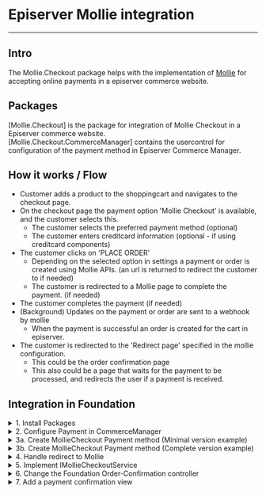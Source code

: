 # Episerver Mollie integration
<hr/>

## Intro

The Mollie.Checkout package helps with the implementation of [Mollie](https://www.mollie.com/) for accepting online payments in a episerver commerce website. 

## Packages

[Mollie.Checkout] is the package for integration of Mollie Checkout in a Episerver commerce website.  
[Mollie.Checkout.CommerceManager] contains the usercontrol for configuration of the payment method in Episerver Commerce Manager.


## How it works / Flow

- Customer adds a product to the shoppingcart and navigates to the checkout page.
- On the checkout page the payment option 'Mollie Checkout' is available, and the customer selects this.
    - The customer selects the preferred payment method (optional)
    - The customer enters creditcard information (optional - if using creditcard components)
- The customer clicks on 'PLACE ORDER'
    - Depending on the selected option in settings a payment or order is created using Mollie APIs.
        (an url is returned to redirect the customer to if needed)
    - The customer is redirected to a Mollie page to complete the payment. (if needed)
- The customer completes the payment (if needed)
- (Background) Updates on the payment or order are sent to a webhook by mollie
    - When the payment is successful an order is created for the cart in episerver.
- The customer is redirected to the 'Redirect page' specified in the mollie configuration.
    - This could be the order confirmation page
    - This also could be a page that waits for the payment to be processed, and redirects the user if a payment is received.


## Integration in Foundation 

<details><summary>1. Install Packages</summary>
<p>

Install package [Mollie.Checkout] in the __Foundation__ project and the __Foundation.CommerceManager__ project  
Install package [Mollie.Checkout.CommerceManager] in the __Foundation.CommerceManager__ project

</p>
</details>

<details><summary>2. Configure Payment in CommerceManager</summary>
<p>

When starting the website for the first time after installing the package the Mollie Checkout payment method should be added to the system for all markets and languages. To complete the configuration of the payment method in Episerver CommerceManager go to Administration >> Order System >> Payments >> _language_  

Select the Payment method named 'Mollie Checkout'

Verify/Fill the following fields:
#### On the Overview tab:_
- Name 
- System Keyword: Type __MollieCheckout__ 
- Language
- Class Name: Select __Mollie.Checkout.MollieCheckoutGateway__
- Payment class: Select __Mediachase.Commerce.Orders.OtherPayment__
- IsActive: Select __Yes__
#### On the Markets tab:
- Select markets to enable this paymentmethod for.
#### On the Parameters tab: 
- Api Key
- Profile ID (Required when using Creditcard components)
- Redirect URL 

</p>
</details>

<details><summary>3a. Create MollieCheckout Payment method (Minimal version example)</summary>
<p>

In this 'Minimal version' __Mollie Checkout__ is selectable as payment option the checkout page. When this option is selected, the customer is redirected to a series of Mollie hosted pages to select the payment method (ideal, creditcard, etc) and complete the payment on placing the order.


In __Foundation\\Features\\Checkout\\Payments__ Add a new Class __MollieCheckoutPaymentOption.cs__

```csharp
    public class MollieCheckoutPaymentOption : PaymentOptionBase
    {
        public override string SystemKeyword => "MollieCheckout";

        protected readonly LanguageService _languageService;

        public MollieCheckoutPaymentOption()
            : this(LocalizationService.Current, 
                ServiceLocator.Current.GetInstance<IOrderGroupFactory>(), 
                ServiceLocator.Current.GetInstance<ICurrentMarket>(), 
                ServiceLocator.Current.GetInstance<LanguageService>(), 
                ServiceLocator.Current.GetInstance<IPaymentService>())
        { }

        public MollieCheckoutPaymentOption(
            LocalizationService localizationService,
            IOrderGroupFactory orderGroupFactory,
            ICurrentMarket currentMarket,
            LanguageService languageService,
            IPaymentService paymentService)
        : base(localizationService, orderGroupFactory, currentMarket, languageService, paymentService)
        {
            _languageService = languageService;
        }

        public override bool ValidateData() => true;

        public override IPayment CreatePayment(decimal amount, IOrderGroup orderGroup)
        {
            var languageId = _languageService.GetCurrentLanguage().Name;

            var payment = orderGroup.CreatePayment(OrderGroupFactory);

            payment.PaymentType = PaymentType.Other;
            payment.PaymentMethodId = PaymentMethodId;
            payment.PaymentMethodName = SystemKeyword;
            payment.Amount = amount;
            payment.Status = PaymentStatus.Pending.ToString();
            payment.TransactionType = TransactionType.Sale.ToString();

            payment.Properties.Add(Mollie.Checkout.Constants.OtherPaymentFields.LanguageId, languageId);

            return payment;
        }
    }
``` 

In __Foundation\\Features\\Checkout__ Add a new view ___MollieCheckoutPaymentMethod.cshtml__

```html

@model  Foundation.Features.Checkout.Payments.MollieCheckoutPaymentOption

@Html.HiddenFor(model => model.PaymentMethodId)

<br />
<div class="row">
    <div class="col-12">
        <div class="alert alert-info square-box">
            Mollie Payment method
        </div>
    </div>
</div>

```

In __Foundation\\Infrastructure\\InitializeSite.cs__ add

```csharp
   _services.AddTransient<IPaymentMethod, MollieCheckoutPaymentOption>();
```

</p>
</details>

<details><summary>3b. Create MollieCheckout Payment method (Complete version example)</summary>
<p>

In this 'Complete version' __Mollie Checkout__ is selectable as payment option the checkout page. When this option is selected, the customer can see the available Mollie Payment methods and select one on the checkout page. If creditcard components is used, also creditcard information can be entered before completing the order.


In __Foundation\\Features\\Checkout\\Payments__ Add a new Class __MollieCheckoutPaymentOption.cs__

```csharp
    public class MollieCheckoutPaymentOption : PaymentOptionBase
    {
        public override string SystemKeyword => "MollieCheckout";

        protected readonly LanguageService _languageService;
        protected readonly ICheckoutConfigurationLoader _checkoutConfigurationLoader;
        private readonly IPaymentMethodsService _paymentMethodsService;
        private readonly ICartService _cartService;
        private readonly ICurrentMarket _currentMarket;

        private string _subPaymentMethodId;
        
        public MollieCheckoutPaymentOption()
            : this(LocalizationService.Current,
                ServiceLocator.Current.GetInstance<IOrderGroupFactory>(),
                ServiceLocator.Current.GetInstance<ICurrentMarket>(),
                ServiceLocator.Current.GetInstance<LanguageService>(),
                ServiceLocator.Current.GetInstance<IPaymentService>(),
                ServiceLocator.Current.GetInstance<ICheckoutConfigurationLoader>(),
                ServiceLocator.Current.GetInstance<IPaymentMethodsService>(),
                ServiceLocator.Current.GetInstance<ICartService>())
        { }

        public MollieCheckoutPaymentOption(
            LocalizationService localizationService,
            IOrderGroupFactory orderGroupFactory,
            ICurrentMarket currentMarket,
            LanguageService languageService,
            IPaymentService paymentService,
            ICheckoutConfigurationLoader checkoutConfigurationLoader,
            IPaymentMethodsService paymentMethodsService,
            ICartService cartService)
            : base(localizationService, orderGroupFactory, currentMarket, languageService, paymentService)
        {
            _languageService = languageService;
            _checkoutConfigurationLoader = checkoutConfigurationLoader;
            _paymentMethodsService = paymentMethodsService;
            _cartService = cartService;
            _currentMarket = currentMarket;

            InitValues();
        }

        public IEnumerable<PaymentMethod> SubPaymentMethods { get; private set; }
        public CheckoutConfiguration Configuration { get; private set; }


        public void InitValues()
        {
            var languageId = _languageService.GetCurrentLanguage().Name;

            Configuration = _checkoutConfigurationLoader.GetConfiguration(languageId);

            var cart = _cartService.LoadCart(_cartService.DefaultCartName, false)?.Cart;

            if (cart != null)
            {
                var countryCode = GetCountryCode(cart);

                SubPaymentMethods = AsyncHelper.RunSync(() =>
                    _paymentMethodsService.LoadMethods(
                        cart.MarketId.Value,
                        languageId, 
                        cart.GetTotal(), 
                        countryCode));
            }
            else
            {
                SubPaymentMethods = AsyncHelper.RunSync(() =>
                    _paymentMethodsService.LoadMethods(
                        languageId));
            }
        }


        private string GetCountryCode(ICart cart)
        {
            if (cart.GetFirstForm().Payments.Any(p =>
                p.BillingAddress != null && !string.IsNullOrWhiteSpace(p.BillingAddress.CountryCode)))
            {
                return cart.GetFirstForm().Payments
                    .First(p => p.BillingAddress != null && !string.IsNullOrWhiteSpace(p.BillingAddress.CountryCode))
                    .BillingAddress.CountryCode;
            }

            if (cart.GetFirstForm().Shipments.Any(s =>
                s.ShippingAddress != null && !string.IsNullOrWhiteSpace(s.ShippingAddress.CountryCode)))
            {
                return cart.GetFirstForm().Shipments
                    .First(s => s.ShippingAddress != null && !string.IsNullOrWhiteSpace(s.ShippingAddress.CountryCode))
                    .ShippingAddress.CountryCode;
            }

            return _currentMarket.GetCurrentMarket().Countries.FirstOrDefault();
        }

        public override bool ValidateData() => true;

        public override IPayment CreatePayment(decimal amount, IOrderGroup orderGroup)
        {
            var languageId = _languageService.GetCurrentLanguage().Name;

            var payment = orderGroup.CreatePayment(OrderGroupFactory);

            payment.PaymentType = PaymentType.Other;
            payment.PaymentMethodId = PaymentMethodId;
            payment.PaymentMethodName = SystemKeyword;
            payment.Amount = amount;
            payment.Status = PaymentStatus.Pending.ToString();
            payment.TransactionType = TransactionType.Sale.ToString();

            payment.Properties.Add(Mollie.Checkout.Constants.OtherPaymentFields.LanguageId, languageId);
            
            if (!string.IsNullOrWhiteSpace(SubPaymentMethod))
            {
                payment.Properties.Add(Mollie.Checkout.Constants.OtherPaymentFields.MolliePaymentMethod, SubPaymentMethod);

                if (SubPaymentMethod.Equals(Mollie.Checkout.Constants.MollieOrder.PaymentMethodIdeal,   StringComparison.InvariantCultureIgnoreCase) && !string.IsNullOrWhiteSpace(ActiveIssuer))
                {
                    payment.Properties.Add(Mollie.Checkout.Constants.OtherPaymentFields.MollieIssuer, ActiveIssuer);
                }

                if (SubPaymentMethod.Equals(Mollie.Checkout.Constants.MollieOrder.PaymentMethodCreditCard, StringComparison.InvariantCultureIgnoreCase) && !string.IsNullOrWhiteSpace(CreditCardComponentToken))
                {
                    payment.Properties.Add(Mollie.Checkout.Constants.OtherPaymentFields.MollieToken, CreditCardComponentToken);
                }
            }

            return payment;
        }

        public string SubPaymentMethod 
        {
            get 
            {
                if (string.IsNullOrWhiteSpace(_subPaymentMethodId))
                {
                    var cartPayment = _cartService.LoadCart(_cartService.DefaultCartName, false)?.Cart?.GetFirstForm()?.Payments
                        .FirstOrDefault(p => p.PaymentMethodId == PaymentMethodId);

                    _subPaymentMethodId = cartPayment?.Properties[Mollie.Checkout.Constants.OtherPaymentFields.MolliePaymentMethod] as string;
                }
                return _subPaymentMethodId;
            }
            set => _subPaymentMethodId = value;
        }

        public string CreditCardComponentToken { get; set; }

        public string ActiveIssuer { get; set; }

        public string MollieDescription
        {
            get
            {
                if (!string.IsNullOrWhiteSpace(SubPaymentMethod))
                {
                    return base.Description + " " + SubPaymentMethods.FirstOrDefault(x => x.Id.Equals(SubPaymentMethod,
                        StringComparison.InvariantCultureIgnoreCase))?.Description;
                }

                return base.Description;
            }
        }


        public string Locale => LanguageUtils.GetLocale(_languageService.GetCurrentLanguage().Name);
    }
``` 

In __Foundation\\Features\\Checkout__ Add a new view ___MollieCheckoutPaymentMethod.cshtml__

```html

@using Foundation.Features.Checkout.Payments

@model MollieCheckoutPaymentOption

<link href="~/Assets/css/mollie.checkout.css" rel="stylesheet" type="text/css" />

<div class="row">
    <div class="col-md-12 checkout-mollie">
        <div id="accordion" class="accordion molliePaymentMethods" style="padding: 20px;">

            @Html.HiddenFor(model => model.PaymentMethodId)

            @{
                var activeSubPaymentMethod = true;
            }

            @foreach (var method in Model.SubPaymentMethods)
            {
                if (!string.IsNullOrWhiteSpace(Model.SubPaymentMethod))
                {
                    activeSubPaymentMethod = method.Id.Equals(Model.SubPaymentMethod, StringComparison.InvariantCultureIgnoreCase);
                }

                <div class="card">
                    <div class="card-header" id="head-@method.Id">
                        <label class="checkbox">
                            <input type="radio" name="subPaymentMethod" value="@method.Id" @(activeSubPaymentMethod ? "checked" : string.Empty)
                                   data-toggle="collapse" data-target="#collapse-@method.Id" aria-expanded="true" aria-controls="collapse-@method.Id" />
                            <img src="@method.ImageSize1X" alt="@method.Description" />
                            @method.Description
                            <span class="checkmark"></span>
                        </label>
                    </div>
                </div>

                <div id="collapse-@method.Id" class="collapse @(activeSubPaymentMethod ? "show" : string.Empty)" aria-labelledby="head-@method.Id" data-parent="#accordion">

                    @if (method.Issuers != null)
                    {
                        <div class="card-body">
                            @RenderIssuersList(method.Issuers)
                        </div>
                    }

                    @if (method.Id.Equals("creditcard", StringComparison.InvariantCultureIgnoreCase) && Model.Configuration.UseCreditcardComponents)
                    {
                        <div class="card-body">
                            @RenderCreditCardComponents()
                        </div>
                    }

                </div>

                activeSubPaymentMethod = false;
            }
        </div>
    </div>
</div>


@helper RenderIssuersList(IEnumerable<Mollie.Api.Models.Issuer.IssuerResponse> issuers)
{
    var first = true;
    <ul id="issuersList" style="list-style: none;">
        @foreach (var issuer in issuers)
        {
            <li>
                <label class="checkbox">
                    @if (first)
                    {
                        @Html.RadioButtonFor(m => m.ActiveIssuer, issuer.Id, new { id = issuer.Id, @checked = "checked" })
                    }
                    else
                    {
                        @Html.RadioButtonFor(m => m.ActiveIssuer, issuer.Id, new { id = issuer.Id })
                    }
                    <img src="@issuer.Image.Size1x" alt="@issuer.Name" />
                    @issuer.Name
                    <span class="checkmark"></span>
                </label>
            </li>
            first = false;
        }
    </ul>
}


@helper RenderCreditCardComponents()
{
    @Html.HiddenFor(model => model.CreditCardComponentToken)

    <div class="wrapper">
        <div class="form-fields">
            <div class="form-group form-group--card-holder">
                <label class="label" for="card-holder">Card holder</label>
                <div id="card-holder"></div>
                <div id="card-holder-error" class="field-error" role="alert"></div>
                <input type="checkbox" id="card-holder-valid" style="display: none;" />
            </div>
            <div class="form-group form-group--card-number">
                <label class="label" for="card-number">Card number</label>
                <div id="card-number"></div>
                <div id="card-number-error" class="field-error" role="alert"></div>
                <input type="checkbox" id="card-number-valid" style="display: none;" />
            </div>
            <div class="form-group form-group--expiry-date">
                <label class="label" for="expiry-date">Expiry date</label>
                <div id="expiry-date"></div>
                <div id="expiry-date-error" class="field-error" role="alert"></div>
                <input type="checkbox" id="expiry-date-valid" style="display: none;" />
            </div>
            <div class="form-group form-group--verification-code">
                <label class="label" for="verification-code">Verification code</label>
                <div id="verification-code"></div>
                <div id="verification-code-error" class="field-error" role="alert"></div>
                <input type="checkbox" id="verification-code-valid" style="display: none;" />
            </div>
        </div>

        <div id="form-error" class="form-error" role="alert"></div>
    </div>
}

@if (Model.Configuration.UseCreditcardComponents)
{
    <script type="text/javascript">
        var mollieData = mollieData || {};

        mollieData.ProfileId = '@Model.Configuration.ProfileId';
        mollieData.Locale = '@Model.Locale';
        mollieData.Test = Boolean('@Model.Configuration.Environment.Equals("test", StringComparison.InvariantCultureIgnoreCase)');

    </script>

}



```

In __Foundation\\Assets\\js__ Add a new File __mollie.checkout.js__

```javascript

function MollieCheckout(profileId, locale, testmode) {

    this.mollie = Mollie(profileId, { locale: locale, testmode: testmode });

    this.initComponents = function () {
        var cardNumber = this.mollie.createComponent('cardNumber');
        cardNumber.mount('#card-number');

        var cardHolder = this.mollie.createComponent('cardHolder');
        cardHolder.mount('#card-holder');

        var expiryDate = this.mollie.createComponent('expiryDate');
        expiryDate.mount('#expiry-date');

        var verificationCode = this.mollie.createComponent('verificationCode');
        verificationCode.mount('#verification-code');

        var tokenField = document.querySelector('#CreditCardComponentToken');

        var cardNumberValid = document.querySelector('#card-number-valid');
        var cardNumberError = document.querySelector('#card-number-error');
        cardNumber.addEventListener('change', async event => {
            if (event.error && event.touched) {
                cardNumberError.textContent = event.error;
                cardNumberValid.checked = false;
                tokenField.value = '';
                return;
            } else if (event.touched && !event.error) {
                cardNumberError.textContent = '';
                cardNumberValid.checked = true;
                await this.tryGetToken();
            }
        });


        var cardHolderValid = document.querySelector('#card-holder-valid');
        var cardHolderError = document.querySelector('#card-holder-error');
        cardHolder.addEventListener('change', async event => {
            if (event.error && event.touched) {
                cardHolderError.textContent = event.error;
                cardHolderValid.checked = false;
                tokenField.value = '';
                return;
            } else if (event.touched && !event.error) {
                cardHolderError.textContent = '';
                cardHolderValid.checked = true;
                await this.tryGetToken();
            }
        });

        var expiryDateValid = document.querySelector('#expiry-date-valid');
        var expiryDateError = document.querySelector('#expiry-date-error');
        expiryDate.addEventListener('change', async event => {
            if (event.error && event.touched) {
                expiryDateError.textContent = event.error;
                expiryDateValid.checked = false;
                tokenField.value = '';
                return;
            } else if (event.touched && !event.error) {
                expiryDateError.textContent = '';
                expiryDateValid.checked = true;
                await this.tryGetToken();
            }
        });

        var verificationCodeValid = document.querySelector('#verification-code-valid');
        var verificationCodeError = document.querySelector('#verification-code-error');
        verificationCode.addEventListener('change', async event => {
            if (event.error && event.touched) {
                verificationCodeError.textContent = event.error;
                verificationCodeValid.checked = false;
                tokenField.value = '';
                return;
            } else if (event.touched && !event.error) {
                verificationCodeError.textContent = '';
                verificationCodeValid.checked = true;
                await this.tryGetToken();
            }
        });
    }


    this.tryGetToken = async function () {
        var a = document.querySelector('#card-holder-valid');
        var b = document.querySelector('#card-number-valid');
        var c = document.querySelector('#expiry-date-valid');
        var d = document.querySelector('#verification-code-valid');

        if (a.checked === false || b.checked === false || c.checked === false || d.checked === false) {
            return;
        }

        const { token, error } = await this.mollie.createToken();

        if (error) {
            alert(error.message);
            // Something wrong happened while creating the token. Handle this situation gracefully.
            return;
        }

        if (token) {
            var tokenField = document.querySelector('#CreditCardComponentToken');
            tokenField.value = token;
        }
    }
}

```


In __Foundation\\Infrastructure\\InitializeSite.cs__ add

```csharp
   _services.AddTransient<IPaymentMethod, MollieCheckoutPaymentOption>();
```

In __Foundation\\Features\\Shared\\Views\\_Layout.cshtml__ add (directly below main.min.js file ref)

```html
<script src="~/Assets/js/main.min.js"></script>

<script src="https://js.mollie.com/v1/mollie.js"></script>
<script src="~/Assets/js/mollie.checkout.js"></script>
<script type="text/javascript">

    if (mollieData !== undefined && mollieData !== null) {
        var mc = new MollieCheckout(mollieData.ProfileId, mollieData.Locale, mollieData.Test);
        mc.initComponents();
    }

</script>

```

</p>
</details>


<details><summary>4. Handle redirect to Mollie</summary>
<p>

After the processing of the pauments by Episerver, the mollie checkout payment will return a PaymentProcessingResult with IsSuccessful = true en een RedirectUrl.
In Foundation the user needs to be redirected to this Redirect url (url to the Mollie checkout page )

See the [CheckoutService.cs](https://dev.azure.com/arlanet/Mollie/_git/Mollie?path=%2FFoundation%2FFeatures%2FCheckout%2FServices%2FCheckoutService.cs) for an example of this on line 208

```csharp

    // Do we need a redirect to payment provider
    if (processPayments.Any(x => x.IsSuccessful && !string.IsNullOrWhiteSpace(x.RedirectUrl)))
    {
        var payment = processPayments.First(x => x.IsSuccessful && !string.IsNullOrWhiteSpace(x.RedirectUrl));
        HttpContext.Current.Response.Redirect(payment.RedirectUrl, true);
        return null;
    }

```

</p>
</details>


<details><summary>5. Implement IMollieCheckoutService</summary>
<p>

When a payment status update (paid, cancelled, etc..) is received from Mollie this service is called. 
Implement logic here to convert the cart to an order when the payment was successful.

See a sample implementation here:

```csharp

    [ServiceConfiguration(typeof(IMollieCheckoutService))]
    public class MollieCheckoutService : IMollieCheckoutService
    {
        private readonly IOrderGroupCalculator _orderGroupCalculator;
        private readonly IOrderRepository _orderRepository;

        public MollieCheckoutService(IOrderGroupCalculator orderGroupCalculator, IOrderRepository orderRepository)
        {
            _orderGroupCalculator = orderGroupCalculator;
            _orderRepository = orderRepository;
        }

        public void HandlePaymentSuccess(IOrderGroup orderGroup, IPayment payment)
        {
            var cart = orderGroup as ICart;

            if (cart != null)
            {
                var processedPayments = orderGroup.GetFirstForm().Payments
                    .Where(x => x.Status.Equals(PaymentStatus.Processed.ToString()));

                var totalProcessedAmount = processedPayments.Sum(x => x.Amount);

                // If the Cart is completely paid
                if (totalProcessedAmount == orderGroup.GetTotal(_orderGroupCalculator).Amount)
                {
                    // Create order
                    var orderReference = (cart.Properties["IsUsePaymentPlan"] != null &&
                        cart.Properties["IsUsePaymentPlan"].Equals(true)) ?
                            SaveAsPaymentPlan(cart) :
                            _orderRepository.SaveAsPurchaseOrder(cart);

                    var purchaseOrder = _orderRepository.Load<IPurchaseOrder>(orderReference.OrderGroupId);

                    purchaseOrder.Properties[MollieOrder.MollieOrderId] = cart.Properties[MollieOrder.MollieOrderId];
                    purchaseOrder.Properties[MollieOrder.LanguageId] = payment.Properties[OtherPaymentFields.LanguageId];

                    _orderRepository.Save(purchaseOrder);

                    // Delete cart
                    _orderRepository.Delete(cart.OrderLink);

                    cart.AdjustInventoryOrRemoveLineItems((item, validationIssue) => { });
                }
            }
        }

        public void HandleOrderStatusUpdate(
            ICart cart, 
            string mollieStatus, 
            string mollieOrderId)
        {
            if(cart == null)
            {
                throw new ArgumentNullException(nameof(cart));
            }

            if(string.IsNullOrEmpty(mollieStatus))
            {
                throw new ArgumentException(nameof(mollieStatus));
            }

            if (string.IsNullOrEmpty(mollieOrderId))
            {
                throw new ArgumentException(nameof(mollieOrderId));
            }

            switch (mollieStatus)
            {
                case MollieOrderStatus.Created:
                case MollieOrderStatus.Pending:
                case MollieOrderStatus.Authorized:
                case MollieOrderStatus.Paid:
                case MollieOrderStatus.Shipping:
                    cart.OrderStatus = OrderStatus.InProgress;
                    break;
                case MollieOrderStatus.Completed:
                    cart.OrderStatus = OrderStatus.Completed;
                    break;
                case MollieOrderStatus.Canceled:
                case MollieOrderStatus.Expired:
                    cart.OrderStatus = OrderStatus.Cancelled;
                    break;
                default:
                    break;
            }

            cart.Properties[Constants.Cart.MollieOrderStatusField] = mollieStatus;
            cart.Properties[MollieOrder.MollieOrderId] = mollieOrderId;

            _orderRepository.Save(cart);
        }

        public void HandlePaymentFailure(IOrderGroup orderGroup, IPayment payment)
        {
            // Do nothing, leave cart as is with failed payment.
        }

        private OrderReference SaveAsPaymentPlan(ICart cart)
        {
            throw new NotImplementedException("");
        }
    }

```

</p>
</details>


<details><summary>6. Change the Foundation Order-Confirmation controller</summary>
<p>

Change the Foundation Order-Confirmation page to accept the order trackingnumber instead of the order Id. \
See a sample of the changed OrderConfirmationController here:

```csharp

    public class OrderConfirmationController : OrderConfirmationControllerBase<OrderConfirmationPage>
    {
        private readonly ICampaignService _campaignService;
        private readonly IPurchaseOrderRepository _purchaseOrderRepository;
        public OrderConfirmationController(
            ICampaignService campaignService,
            ConfirmationService confirmationService,
            IAddressBookService addressBookService,
            IOrderGroupCalculator orderGroupCalculator,
            UrlResolver urlResolver, 
            ICustomerService customerService,
            IPurchaseOrderRepository purchaseOrderRepository) :
            base(confirmationService, addressBookService, orderGroupCalculator, urlResolver, customerService)
        {
            _campaignService = campaignService;
            _purchaseOrderRepository = purchaseOrderRepository;
        }
        public ActionResult Index(OrderConfirmationPage currentPage, string notificationMessage, string orderNumber)
        {
            IPurchaseOrder order = null;
            if (PageEditing.PageIsInEditMode)
            {
                order = _confirmationService.CreateFakePurchaseOrder();
            }
            else if (!string.IsNullOrWhiteSpace(orderNumber))
            {
                if (int.TryParse(orderNumber, out int orderId))
                {
                    order = _confirmationService.GetOrder(orderId);
                }
                else
                {
                    order = _purchaseOrderRepository.Load(orderNumber);
                }
            }

            if (order != null && order.CustomerId == _customerService.CurrentContactId)
            {
                var viewModel = CreateViewModel(currentPage, order);
                viewModel.NotificationMessage = notificationMessage;

                _campaignService.UpdateLastOrderDate();
                _campaignService.UpdatePoint(decimal.ToInt16(viewModel.SubTotal.Amount));

                return View(viewModel);
            }

            return Redirect(Url.ContentUrl(ContentReference.StartPage));
        }
    }

```

</p>
</details>


<details><summary>7. Add a payment confirmation view</summary>
<p>
    
On the Foundation order-confirmation page a view is shown with some information about the payments for order.

Add a new view ___MollieCheckoutConfirmation.cshtml__ to __Foundation\\Features\\MyAccount\\OrderConfirmation__
```html

@model EPiServer.Commerce.Order.IPayment 

<div>
    <h4>@Html.Translate("/OrderConfirmation/PaymentDetails")</h4>
    <p>
        @{ 
            var method = Model.Properties[Mollie.Checkout.Constants.OtherPaymentFields.MolliePaymentMethod] as string;
        }
        Paid by:  @(method ?? "Mollie Checkout")
        
    </p>
</div>

```

</p>
</details>